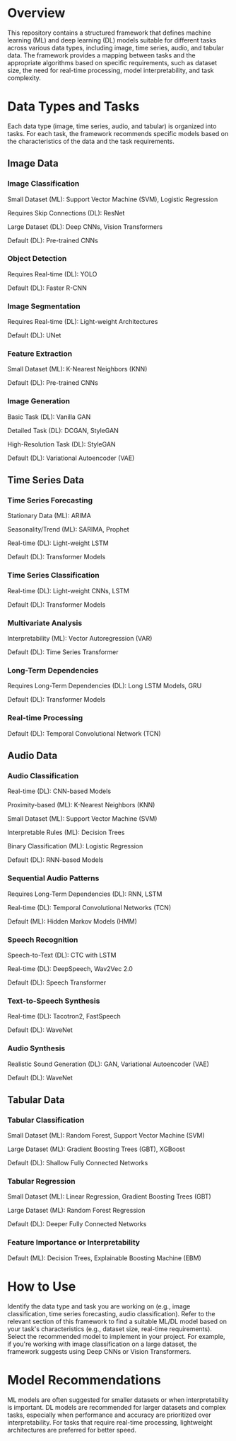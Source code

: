 # Overview
This repository contains a structured framework that defines machine learning (ML) and deep learning (DL) models suitable for different tasks across various data types, including image, time series, audio, and tabular data. The framework provides a mapping between tasks and the appropriate algorithms based on specific requirements, such as dataset size, the need for real-time processing, model interpretability, and task complexity.

# Data Types and Tasks
Each data type (image, time series, audio, and tabular) is organized into tasks. For each task, the framework recommends specific models based on the characteristics of the data and the task requirements.

## Image Data
### Image Classification

Small Dataset (ML): Support Vector Machine (SVM), Logistic Regression

Requires Skip Connections (DL): ResNet

Large Dataset (DL): Deep CNNs, Vision Transformers

Default (DL): Pre-trained CNNs
### Object Detection
Requires Real-time (DL): YOLO

Default (DL): Faster R-CNN
### Image Segmentation
Requires Real-time (DL): Light-weight Architectures

Default (DL): UNet
### Feature Extraction
Small Dataset (ML): K-Nearest Neighbors (KNN)

Default (DL): Pre-trained CNNs
### Image Generation
Basic Task (DL): Vanilla GAN

Detailed Task (DL): DCGAN, StyleGAN

High-Resolution Task (DL): StyleGAN

Default (DL): Variational Autoencoder (VAE)
## Time Series Data
### Time Series Forecasting
Stationary Data (ML): ARIMA

Seasonality/Trend (ML): SARIMA, Prophet

Real-time (DL): Light-weight LSTM

Default (DL): Transformer Models
### Time Series Classification
Real-time (DL): Light-weight CNNs, LSTM

Default (DL): Transformer Models
### Multivariate Analysis
Interpretability (ML): Vector Autoregression (VAR)

Default (DL): Time Series Transformer
### Long-Term Dependencies
Requires Long-Term Dependencies (DL): Long LSTM Models, GRU

Default (DL): Transformer Models
### Real-time Processing
Default (DL): Temporal Convolutional Network (TCN)
## Audio Data
### Audio Classification
Real-time (DL): CNN-based Models

Proximity-based (ML): K-Nearest Neighbors (KNN)

Small Dataset (ML): Support Vector Machine (SVM)

Interpretable Rules (ML): Decision Trees

Binary Classification (ML): Logistic Regression

Default (DL): RNN-based Models
### Sequential Audio Patterns
Requires Long-Term Dependencies (DL): RNN, LSTM

Real-time (DL): Temporal Convolutional Networks (TCN)

Default (ML): Hidden Markov Models (HMM)
### Speech Recognition
Speech-to-Text (DL): CTC with LSTM

Real-time (DL): DeepSpeech, Wav2Vec 2.0

Default (DL): Speech Transformer
### Text-to-Speech Synthesis
Real-time (DL): Tacotron2, FastSpeech

Default (DL): WaveNet
### Audio Synthesis
Realistic Sound Generation (DL): GAN, Variational Autoencoder (VAE)

Default (DL): WaveNet
## Tabular Data
### Tabular Classification
Small Dataset (ML): Random Forest, Support Vector Machine (SVM)

Large Dataset (ML): Gradient Boosting Trees (GBT), XGBoost

Default (DL): Shallow Fully Connected Networks
### Tabular Regression
Small Dataset (ML): Linear Regression, Gradient Boosting Trees (GBT)

Large Dataset (ML): Random Forest Regression

Default (DL): Deeper Fully Connected Networks
### Feature Importance or Interpretability
Default (ML): Decision Trees, Explainable Boosting Machine (EBM)
# How to Use
Identify the data type and task you are working on (e.g., image classification, time series forecasting, audio classification).
Refer to the relevant section of this framework to find a suitable ML/DL model based on your task's characteristics (e.g., dataset size, real-time requirements).
Select the recommended model to implement in your project. For example, if you're working with image classification on a large dataset, the framework suggests using Deep CNNs or Vision Transformers.
# Model Recommendations
ML models are often suggested for smaller datasets or when interpretability is important.
DL models are recommended for larger datasets and complex tasks, especially when performance and accuracy are prioritized over interpretability.
For tasks that require real-time processing, lightweight architectures are preferred for better speed.

